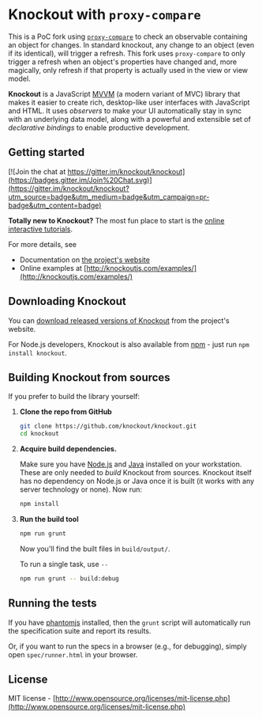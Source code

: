 # Knockout with `proxy-compare`
This is a PoC fork using [`proxy-compare`](https://github.com/dai-shi/proxy-compare) to check an observable containing an object for changes. In standard knockout, any change to an object (even if its identical), will trigger a refresh. This fork uses `proxy-compare` to only trigger a refresh when an object's properties have changed and, more magically, only refresh if that property is actually used in the view or view model.

**Knockout** is a JavaScript [MVVM](http://en.wikipedia.org/wiki/Model_View_ViewModel) (a modern variant of MVC) library that makes it easier to create rich, desktop-like user interfaces with JavaScript and HTML. It uses *observers* to make your UI automatically stay in sync with an underlying data model, along with a powerful and extensible set of *declarative bindings* to enable productive development.

## Getting started

[![Join the chat at https://gitter.im/knockout/knockout](https://badges.gitter.im/Join%20Chat.svg)](https://gitter.im/knockout/knockout?utm_source=badge&utm_medium=badge&utm_campaign=pr-badge&utm_content=badge)

**Totally new to Knockout?** The most fun place to start is the [online interactive tutorials](http://learn.knockoutjs.com/).

For more details, see

 * Documentation on [the project's website](http://knockoutjs.com/documentation/introduction.html)
 * Online examples at [http://knockoutjs.com/examples/](http://knockoutjs.com/examples/)

## Downloading Knockout

You can [download released versions of Knockout](http://knockoutjs.com/downloads/) from the project's website.

For Node.js developers, Knockout is also available from [npm](https://npmjs.org/) - just run `npm install knockout`.

## Building Knockout from sources

If you prefer to build the library yourself:

1. **Clone the repo from GitHub**

   ```sh
   git clone https://github.com/knockout/knockout.git
   cd knockout
   ```

2. **Acquire build dependencies.**

   Make sure you have [Node.js](http://nodejs.org/) and [Java](https://www.java.com/en/) installed on your workstation. These are only needed to _build_ Knockout from sources. Knockout itself has no dependency on Node.js or Java once it is built (it works with any server technology or none). Now run:

   ```sh
   npm install
   ```

3. **Run the build tool**

   ```sh
   npm run grunt
   ```
   Now you'll find the built files in `build/output/`.

   To run a single task, use `--`

   ```sh
   npm run grunt -- build:debug
   ```

## Running the tests

If you have [phantomjs](http://phantomjs.org/download.html) installed, then the `grunt` script will automatically run the specification suite and report its results.

Or, if you want to run the specs in a browser (e.g., for debugging), simply open `spec/runner.html` in your browser.

## License

MIT license - [http://www.opensource.org/licenses/mit-license.php](http://www.opensource.org/licenses/mit-license.php)

